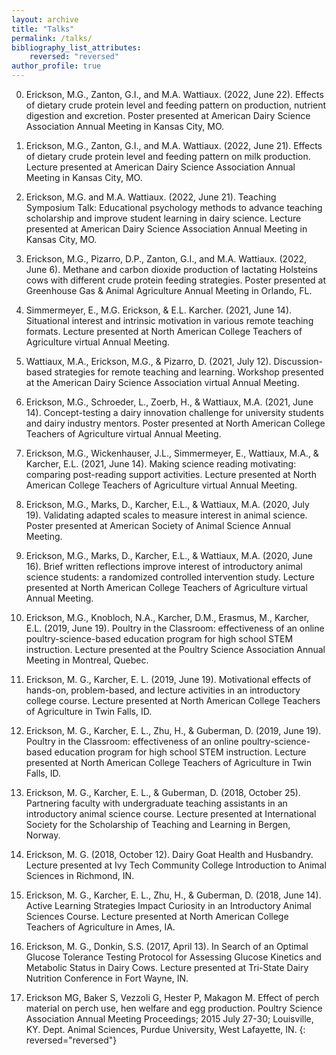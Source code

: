 ```yaml
---
layout: archive
title: "Talks"
permalink: /talks/
bibliography_list_attributes:
    reversed: "reversed"
author_profile: true
---
```



0. Erickson, M.G., Zanton, G.I., and M.A. Wattiaux. (2022, June 22). Effects of dietary crude protein level and feeding pattern on production, nutrient digestion and excretion. Poster presented at American Dairy Science Association Annual Meeting in Kansas City, MO. 

0. Erickson, M.G., Zanton, G.I., and M.A. Wattiaux. (2022, June 21). Effects of dietary crude protein level and feeding pattern on milk production. Lecture presented at American Dairy Science Association Annual Meeting in Kansas City, MO. 

0. Erickson, M.G. and M.A. Wattiaux. (2022, June 21). Teaching Symposium Talk:  Educational psychology methods to advance teaching scholarship and improve student learning in dairy science. Lecture presented at American Dairy Science Association Annual Meeting in Kansas City, MO. 

0. Erickson, M.G., Pizarro, D.P., Zanton, G.I., and M.A. Wattiaux. (2022, June 6). Methane and carbon dioxide production of lactating Holsteins cows with different crude protein feeding strategies. Poster presented at Greenhouse Gas & Animal Agriculture Annual Meeting in Orlando, FL.

0. Simmermeyer, E., M.G. Erickson, & E.L. Karcher. (2021, June 14). Situational interest and intrinsic motivation in various remote teaching formats. Lecture presented at North American College Teachers of Agriculture virtual Annual Meeting.

0. Wattiaux, M.A., Erickson, M.G., & Pizarro, D. (2021, July 12). Discussion-based strategies for remote teaching and learning. Workshop presented at the American Dairy Science Association virtual Annual Meeting. 

0. Erickson, M.G., Schroeder, L., Zoerb, H., & Wattiaux, M.A. (2021, June 14). Concept-testing a dairy innovation challenge for university students and dairy industry mentors. Poster presented at North American College Teachers of Agriculture virtual Annual Meeting. 

0. Erickson, M.G., Wickenhauser, J.L., Simmermeyer, E., Wattiaux, M.A., & Karcher, E.L. (2021, June 14). Making science reading motivating: comparing post-reading support activities. Lecture presented at North American College Teachers of Agriculture virtual Annual Meeting. 

0. Erickson, M.G., Marks, D., Karcher, E.L., & Wattiaux, M.A. (2020, July 19). Validating adapted scales to measure interest in animal science. Poster presented at American Society of Animal Science Annual Meeting. 

0. Erickson, M.G., Marks, D., Karcher, E.L., & Wattiaux, M.A. (2020, June 16). Brief written reflections improve interest of introductory animal science students:  a randomized controlled intervention study. Lecture presented at North American College Teachers of Agriculture virtual Annual Meeting. 

0. Erickson, M.G., Knobloch, N.A., Karcher, D.M., Erasmus, M., Karcher, E.L. (2019, June 19). Poultry in the Classroom:  effectiveness of an online poultry-science-based education program for high school STEM instruction. Lecture presented at the Poultry Science Association Annual Meeting in Montreal, Quebec.

0. Erickson, M. G., Karcher, E. L. (2019, June 19). Motivational effects of hands-on, problem-based, and lecture activities in an introductory college course. Lecture presented at North American College Teachers of Agriculture in Twin Falls, ID.

0. Erickson, M. G., Karcher, E. L., Zhu, H., & Guberman, D. (2019, June 19). Poultry in the Classroom:  effectiveness of an online poultry-science-based education program for high school STEM instruction. Lecture presented at North American College Teachers of Agriculture in Twin Falls, ID.

0. Erickson, M. G., Karcher, E. L., & Guberman, D. (2018, October 25). Partnering faculty with undergraduate teaching assistants in an introductory animal science course. Lecture presented at International Society for the Scholarship of Teaching and Learning in Bergen, Norway.

0. Erickson, M. G. (2018, October 12). Dairy Goat Health and Husbandry. Lecture presented at Ivy Tech Community College Introduction to Animal Sciences in Richmond, IN.

0. Erickson, M. G., Karcher, E. L., Zhu, H., & Guberman, D. (2018, June 14). Active Learning Strategies Impact Curiosity in an Introductory Animal Sciences Course. Lecture presented at North American College Teachers of Agriculture in Ames, IA.

0. Erickson, M. G., Donkin, S.S. (2017, April 13). In Search of an Optimal Glucose Tolerance Testing Protocol for Assessing Glucose Kinetics and Metabolic Status in Dairy Cows. Lecture presented at Tri-State Dairy Nutrition Conference in Fort Wayne, IN.

0. Erickson MG, Baker S, Vezzoli G, Hester P, Makagon M. Effect of perch material on perch use, hen welfare and egg production. Poultry Science Association Annual Meeting Proceedings; 2015 July 27-30; Louisville, KY. Dept. Animal Sciences, Purdue University, West Lafayette, IN. {: reversed="reversed"}

